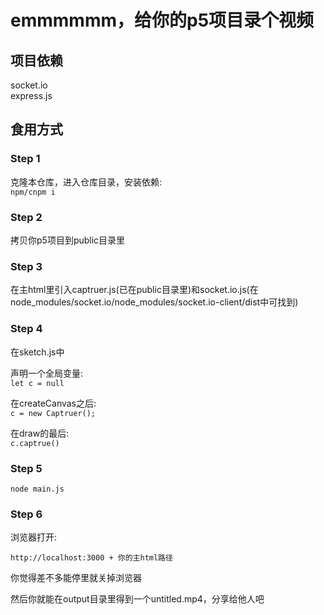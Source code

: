 # emmmmmm，给你的p5项目录个视频

## 项目依赖  

socket.io  
express.js  

## 食用方式

### Step 1  

克隆本仓库，进入仓库目录，安装依赖:  
`npm/cnpm i`

### Step 2  

拷贝你p5项目到public目录里  

### Step 3  

在主html里引入captruer.js(已在public目录里)和socket.io.js(在node_modules/socket.io/node_modules/socket.io-client/dist中可找到)  

### Step 4  

在sketch.js中  

声明一个全局变量:  
`let c = null`  

在createCanvas之后:  
`c = new Captruer();`  

在draw的最后:  
`c.captrue()`  

### Step 5  

`node main.js`  

### Step 6  

浏览器打开:  

`http://localhost:3000 + 你的主html路径`  

你觉得差不多能停里就关掉浏览器  

然后你就能在output目录里得到一个untitled.mp4，分享给他人吧